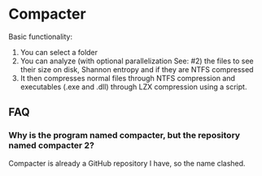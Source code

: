 # Compacter
Basic functionality:

1. You can select a folder
2. You can analyze (with optional parallelization See: #2) the files to see their size on disk, Shannon entropy and if they are NTFS compressed
3. It then compresses normal files through NTFS compression and executables (.exe and .dll) through LZX compression using a script.

## FAQ

### Why is the program named compacter, but the repository named compacter 2?

Compacter is already a GitHub repository I have, so the name clashed.
